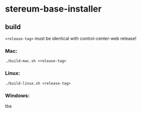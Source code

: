 # stereum-base-installer

## build
`<release-tag>` must be identical with control-center-web release!

### Mac:

```
./build-mac.sh <release-tag>
```

### Linux:

```
./build-linux.sh <release-tag>
```

### Windows:

tba
